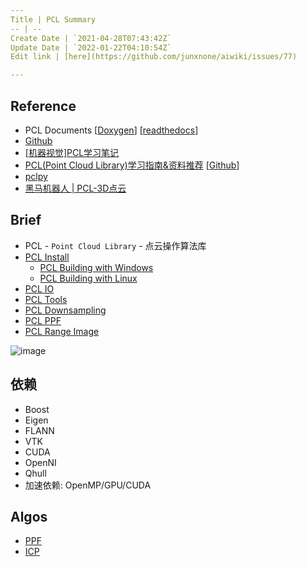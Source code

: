 ```yaml
---
Title | PCL Summary
-- | --
Create Date | `2021-04-28T07:43:42Z`
Update Date | `2022-01-22T04:10:54Z`
Edit link | [here](https://github.com/junxnone/aiwiki/issues/77)

---
```

## Reference
- PCL Documents [[Doxygen](https://pointclouds.org/)]  [[readthedocs](https://pcl.readthedocs.io/projects/tutorials/en/latest/index.html)]
- [Github](https://github.com/PointCloudLibrary)
- [[机器视觉]PCL学习笔记](https://xgyopen.github.io/2018/12/24/2018-12-24-imv-pcl-book/)
- [PCL(Point Cloud Library)学习指南&资料推荐](https://www.yuque.com/huangzhongqing/pcl/rdk5k8) [[Github](https://github.com/HuangCongQing/pcl-learning)]
- [pclpy](https://github.com/davidcaron/pclpy)
- [黑马机器人 | PCL-3D点云](http://robot.czxy.com/docs/pcl/)

## Brief

- PCL - `Point Cloud Library` - 点云操作算法库
- [PCL Install](/PCL_Install)
  - [PCL Building with Windows](/PCL_Building_with_Windows)
  - [PCL Building with Linux](/PCL_Building_with_Linux)
- [PCL IO](/PCL_IO)
- [PCL Tools](/PCL_Tools)
- [PCL Downsampling](/PCL_Downsampling)
- [PCL PPF](/PCL_PPF)
- [PCL Range Image](/PCL_Range_Image)

![image](https://user-images.githubusercontent.com/2216970/124412106-5bc32480-dd80-11eb-82de-1aea7847f8ac.png)

## 依赖
- Boost
- Eigen
- FLANN
- VTK
- CUDA
- OpenNI
- Qhull
- 加速依赖: OpenMP/GPU/CUDA
 

## Algos
- [PPF](/3D_Algos_PPF)
- [ICP](/3D_Algos_ICP)






